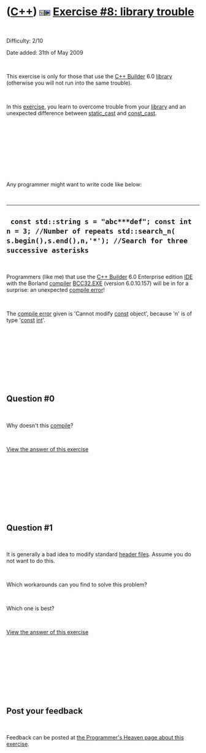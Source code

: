 



 

 

 

 

 

([C++](Cpp.md)) ![C++98](PicCpp98.png)![C++ Builder](PicCppBuilder.png) [Exercise \#8: library trouble](CppExerciseLibraryTrouble.md)
=======================================================================================================================================

 

Difficulty: 2/10

Date added: 31th of May 2009

 

This exercise is only for those that use the [C++
Builder](CppBuilder.md) 6.0 [library](CppLibrary.md) (otherwise you
will not run into the same trouble).

 

In this [exercise](CppExercise.md), you learn to overcome trouble from
your [library](CppLibrary.md) and an unexpected difference between
[static\_cast](CppStatic_cast.md) and [const\_cast](CppConst_cast.md).

 

 

 

 

 

Any programmer might want to write code like below:

 

  -------------------------------------------------------------------------------------------------------------------------------------------------------------
  ` const std::string s = "abc***def"; const int n = 3; //Number of repeats std::search_n( s.begin(),s.end(),n,'*'); //Search for three successive asterisks`
  -------------------------------------------------------------------------------------------------------------------------------------------------------------

 

Programmers (like me) that use the [C++ Builder](CppBuilder.md) 6.0
Enterprise edition [IDE](CppIde.md) with the Borland
[compiler](CppCompiler.md) [BCC32.EXE](CppBcc32Exe.md) (version
6.0.10.157) will be in for a surprise: an unexpected [compile
error](CppCompileError.md)!

 

The [compile error](CppCompileError.md) given is 'Cannot modify
[const](CppConst.md) object', because 'n' is of type
'[const](CppConst.md) [int](CppInt.md)'.

 

 

 

 

 

Question \#0
------------

 

Why doesn't this [compile](CppCompiler.md)?

 

[View the answer of this exercise](CppExerciseLibraryTroubleAnswer0.md)

 

 

 

 

 

Question \#1
------------

 

It is generally a bad idea to modify standard [header
files](CppHeaderFile.md). Assume you do not want to do this.

 

Which workarounds can you find to solve this problem?

 

Which one is best?

 

[View the answer of this exercise](CppExerciseLibraryTroubleAnswer1.md)

 

 

 

 

 

Post your feedback
------------------

 

Feedback can be posted at [the Programmer's Heaven page about this
exercise](http://www.programmersheaven.com/article/102868-C%2b%2b+exercise%3a+library+trouble/info.aspx).

 

 

 

 

 





 



